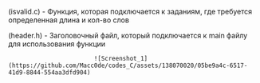(isvalid.c) - Функция, которая подключается к заданиям, где требуется определенная длина и кол-во слов

(header.h) - Заголовочный файл, который подключается к main файлу для использования функции

                            ![Screenshot_1](https://github.com/Macc0de/codes_C/assets/138070020/05be9a4c-6517-41d9-8844-554aa3dfd904)
